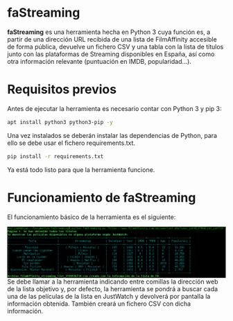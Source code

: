 # faStreaming

**faStreaming** es una herramienta hecha en Python 3 cuya función es, a partir de una dirección URL recibida de una lista de FilmAffinity accesible de forma pública, devuelve un fichero CSV y una tabla con la lista de títulos junto con las plataformas de Streaming disponibles en España, así como otra información relevante (puntuación en IMDB, popularidad...). 

Requisitos previos
======

Antes de ejecutar la herramienta es necesario contar con Python 3 y pip 3:

```bash
apt install python3 python3-pip -y
```

Una vez instalados se deberán instalar las dependencias de Python, para ello se debe usar el fichero requirements.txt.

```bash
pip install -r requirements.txt
```

Ya está todo listo para que la herramienta funcione.

Funcionamiento de faStreaming
======

El funcionamiento básico de la herramienta es el siguiente:

<p align="center">
<img src="Images/001.png"
	alt="First"
	style="float: left; margin-right: 10px;" />
</p>

Se debe llamar a la herramienta indicando entre comillas la dirección web de la lista objetivo y, por defecto, la herramienta se pondrá a buscar cada una de las películas de la lista en JustWatch y devolverá por pantalla la información obtenida. También creará un fichero CSV con dicha información. 